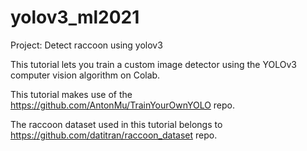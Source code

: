 # yolov3_ml2021

Project: Detect raccoon using yolov3

This tutorial lets you train a custom image detector using the YOLOv3 computer vision algorithm on Colab.

This tutorial makes use of the https://github.com/AntonMu/TrainYourOwnYOLO repo.

The raccoon dataset used in this tutorial belongs to https://github.com/datitran/raccoon_dataset repo.
